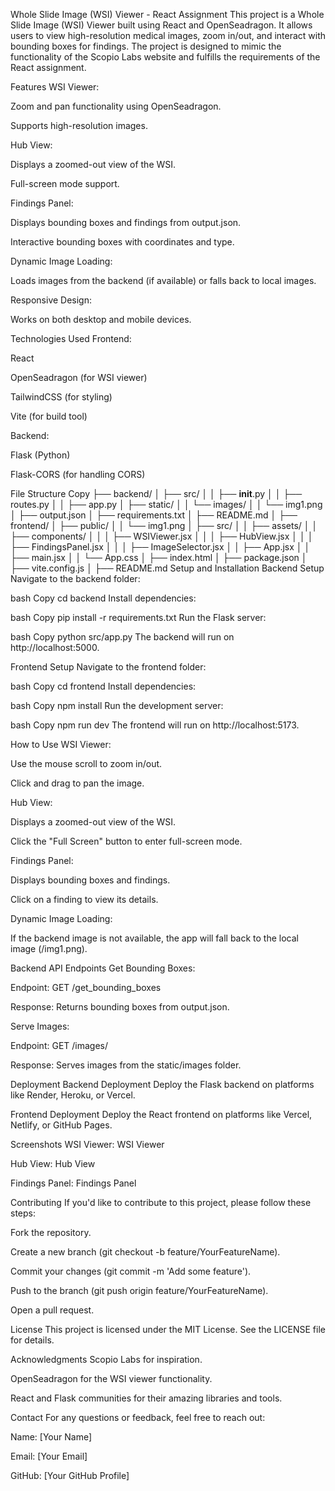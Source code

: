 Whole Slide Image (WSI) Viewer - React Assignment
This project is a Whole Slide Image (WSI) Viewer built using React and OpenSeadragon. It allows users to view high-resolution medical images, zoom in/out, and interact with bounding boxes for findings. The project is designed to mimic the functionality of the Scopio Labs website and fulfills the requirements of the React assignment.

Features
WSI Viewer:

Zoom and pan functionality using OpenSeadragon.

Supports high-resolution images.

Hub View:

Displays a zoomed-out view of the WSI.

Full-screen mode support.

Findings Panel:

Displays bounding boxes and findings from output.json.

Interactive bounding boxes with coordinates and type.

Dynamic Image Loading:

Loads images from the backend (if available) or falls back to local images.

Responsive Design:

Works on both desktop and mobile devices.

Technologies Used
Frontend:

React

OpenSeadragon (for WSI viewer)

TailwindCSS (for styling)

Vite (for build tool)

Backend:

Flask (Python)

Flask-CORS (for handling CORS)

File Structure
Copy
├── backend/
│   ├── src/
│   │   ├── __init__.py
│   │   ├── routes.py
│   │   ├── app.py
│   ├── static/
│   │   └── images/
│   │       └── img1.png
│   ├── output.json
│   ├── requirements.txt
│   ├── README.md
│
├── frontend/
│   ├── public/
│   │   └── img1.png
│   ├── src/
│   │   ├── assets/
│   │   ├── components/
│   │   │   ├── WSIViewer.jsx
│   │   │   ├── HubView.jsx
│   │   │   ├── FindingsPanel.jsx
│   │   │   ├── ImageSelector.jsx
│   │   ├── App.jsx
│   │   ├── main.jsx
│   │   └── App.css
│   ├── index.html
│   ├── package.json
│   ├── vite.config.js
│   ├── README.md
Setup and Installation
Backend Setup
Navigate to the backend folder:

bash
Copy
cd backend
Install dependencies:

bash
Copy
pip install -r requirements.txt
Run the Flask server:

bash
Copy
python src/app.py
The backend will run on http://localhost:5000.

Frontend Setup
Navigate to the frontend folder:

bash
Copy
cd frontend
Install dependencies:

bash
Copy
npm install
Run the development server:

bash
Copy
npm run dev
The frontend will run on http://localhost:5173.

How to Use
WSI Viewer:

Use the mouse scroll to zoom in/out.

Click and drag to pan the image.

Hub View:

Displays a zoomed-out view of the WSI.

Click the "Full Screen" button to enter full-screen mode.

Findings Panel:

Displays bounding boxes and findings.

Click on a finding to view its details.

Dynamic Image Loading:

If the backend image is not available, the app will fall back to the local image (/img1.png).

Backend API Endpoints
Get Bounding Boxes:

Endpoint: GET /get_bounding_boxes

Response: Returns bounding boxes from output.json.

Serve Images:

Endpoint: GET /images/<filename>

Response: Serves images from the static/images folder.

Deployment
Backend Deployment
Deploy the Flask backend on platforms like Render, Heroku, or Vercel.

Frontend Deployment
Deploy the React frontend on platforms like Vercel, Netlify, or GitHub Pages.

Screenshots
WSI Viewer:
WSI Viewer

Hub View:
Hub View

Findings Panel:
Findings Panel

Contributing
If you'd like to contribute to this project, please follow these steps:

Fork the repository.

Create a new branch (git checkout -b feature/YourFeatureName).

Commit your changes (git commit -m 'Add some feature').

Push to the branch (git push origin feature/YourFeatureName).

Open a pull request.

License
This project is licensed under the MIT License. See the LICENSE file for details.

Acknowledgments
Scopio Labs for inspiration.

OpenSeadragon for the WSI viewer functionality.

React and Flask communities for their amazing libraries and tools.

Contact
For any questions or feedback, feel free to reach out:

Name: [Your Name]

Email: [Your Email]

GitHub: [Your GitHub Profile]
